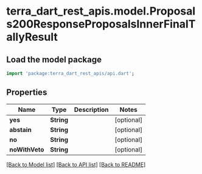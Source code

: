 # terra_dart_rest_apis.model.Proposals200ResponseProposalsInnerFinalTallyResult

## Load the model package
```dart
import 'package:terra_dart_rest_apis/api.dart';
```

## Properties
Name | Type | Description | Notes
------------ | ------------- | ------------- | -------------
**yes** | **String** |  | [optional] 
**abstain** | **String** |  | [optional] 
**no** | **String** |  | [optional] 
**noWithVeto** | **String** |  | [optional] 

[[Back to Model list]](../README.md#documentation-for-models) [[Back to API list]](../README.md#documentation-for-api-endpoints) [[Back to README]](../README.md)


